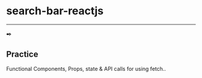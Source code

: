 # search-bar-reactjs

---

:black_nib:

## Practice

Functional Components, Props, state & API calls for using fetch..
